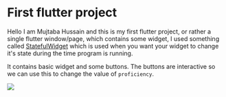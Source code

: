 # First flutter project

Hello I am Mujtaba Hussain and this is my first flutter project, or rather a single flutter window/page, which contains some widget, I used something called [StatefulWidget](https://api.flutter.dev/flutter/widgets/StatefulWidget-class.html) which is used when you want your widget to change it's state during the time program is running.

It contains basic widget and some buttons. The buttons are interactive so we can use this to change the value of `proficiency`.

![](https://images2.imgbox.com/55/40/nfqIvrsT_o.png)
